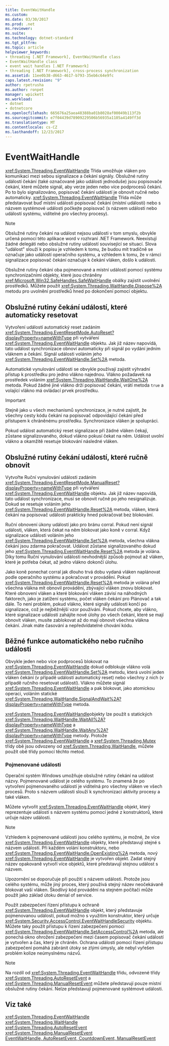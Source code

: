```yaml
---
title: EventWaitHandle
ms.custom: 
ms.date: 03/30/2017
ms.prod: .net
ms.reviewer: 
ms.suite: 
ms.technology: dotnet-standard
ms.tgt_pltfrm: 
ms.topic: article
helpviewer_keywords:
- threading [.NET Framework], EventWaitHandle class
- EventWaitHandle class
- event wait handles [.NET Framework]
- threading [.NET Framework], cross-process synchronization
ms.assetid: 11ee0b38-d663-4617-b793-35eb6c64e9fc
caps.latest.revision: "9"
author: rpetrusha
ms.author: ronpet
manager: wpickett
ms.workload:
- dotnet
- dotnetcore
ms.openlocfilehash: 665676a25aea48388ba01b8028af00049b113f2b
ms.sourcegitcommit: e7f04439d78909229506b56935a1105a4149ff3d
ms.translationtype: MT
ms.contentlocale: cs-CZ
ms.lasthandoff: 12/23/2017
---
```

# <a name="eventwaithandle"></a>EventWaitHandle
<xref:System.Threading.EventWaitHandle> Třída umožňuje vláken pro komunikaci mezi sebou signalizace a čekání signály. Obslužné rutiny událostí čekání (také označované jako události jednoduše) jsou popisovače čekání, které můžete signál, aby verze jeden nebo více podprocesů čekání. Po to bylo signalizováno, popisovač čekání událostí je obnovit ručně nebo automaticky. <xref:System.Threading.EventWaitHandle> Třída může představovat buď místní události popisovač čekání (místní události) nebo s názvem systémové události počkejte popisovač (s názvem události nebo událostí systému, viditelné pro všechny procesy).  
  
> [!NOTE]
>  Obslužné rutiny čekání na událost nejsou události v tom smyslu, obvykle určená pomocí této aplikace word v rozhraní .NET Framework. Neexistují žádné delegáti nebo obslužné rutiny událostí související se situací. Slova "událost" slouží k popisu je vzhledem k tomu, že budou mít tradičně se označuje jako událostí operačního systému, a vzhledem k tomu, že v rámci signalizace popisovač čekání označuje k čekání vláken, došlo k události.  
  
 Obslužné rutiny čekání oba pojmenované a místní událostí pomocí systému synchronizačními objekty, které jsou chráněny <xref:Microsoft.Win32.SafeHandles.SafeWaitHandle> obálky zajistit uvolnění prostředků. Můžete použít <xref:System.Threading.WaitHandle.Dispose%2A> metodu pro uvolnění prostředků hned po dokončení pomocí objektu.  
  
## <a name="event-wait-handles-that-reset-automatically"></a>Obslužné rutiny čekání událostí, které automaticky resetovat  
 Vytvoření událostí automatický reset zadáním <xref:System.Threading.EventResetMode.AutoReset?displayProperty=nameWithType> při vytváření <xref:System.Threading.EventWaitHandle> objektu. Jak již název napovídá, tato událost synchronizace obnoví automaticky při signál po vydání jedním vláknem a čekání. Signál události voláním jeho <xref:System.Threading.EventWaitHandle.Set%2A> metoda.  
  
 Automatické vynulování události se obvykle používají zajistit výhradní přístup k prostředku pro jedno vlákno najednou. Vlákno požadavek na prostředek voláním <xref:System.Threading.WaitHandle.WaitOne%2A> metoda. Pokud žádné jiné vlákno drží popisovač čekání, vrátí metoda `true` a volající vlákno má ovládací prvek prostředku.  
  
> [!IMPORTANT]
>  Stejně jako u všech mechanismů synchronizace, je nutné zajistit, že všechny cesty kódu čekání na popisovač odpovídající čekání před přístupem k chráněnému prostředku. Synchronizace vláken je spolupráci.  
  
 Pokud událost automatický reset signalizace při žádné vláken čekají, zůstane signalizovaného, dokud vlákno pokusí čekat na něm. Událost uvolní vlákno a okamžitě resetuje blokování následné vláken.  
  
## <a name="event-wait-handles-that-reset-manually"></a>Obslužné rutiny čekání událostí, které ručně obnovit  
 Vytvořte Ruční vynulování události zadáním <xref:System.Threading.EventResetMode.ManualReset?displayProperty=nameWithType> při vytváření <xref:System.Threading.EventWaitHandle> objektu. Jak již název napovídá, tato událost synchronizace, musí se obnovit ručně po jeho nesignalizuje. Dokud se resetuje voláním jeho <xref:System.Threading.EventWaitHandle.Reset%2A> metoda, vláken, která čekání na popisovač události prakticky hned pokračovat bez blokování.  
  
 Ruční obnovení úkony událostí jako pro bránu corral. Pokud není signál události, vláken, která čekat na něm blokovat jako koně v corral. Když signalizace události voláním jeho <xref:System.Threading.EventWaitHandle.Set%2A> metoda, všechna vlákna čekání jsou zdarma pokračovat. Událost zůstane signalizovaného dokud jeho <xref:System.Threading.EventWaitHandle.Reset%2A> metoda je volána. Díky tomu Ruční vynulování události nevhodnější způsob pojmout až vláken, které je potřeba čekat, až jedno vlákno dokončí úlohu.  
  
 Jako koně ponechat corral jak dlouho trvá dobu vydaná vláken naplánovat podle operačního systému a pokračovat v provádění. Pokud <xref:System.Threading.EventWaitHandle.Reset%2A> metoda je volána před všechna vlákna mít obnovil provádění, zbývající vláken znovu blokovat. Které obnovení vláken a které blokování vláken závisí na náhodných faktorech, jako je zatížení systému, počet vláken čekání pro Plánovač a tak dále. To není problém, pokud vlákno, které signály události končí po signalizace, což je nejběžnější vzor používání. Pokud chcete, aby vlákno, které signalizace událostí zahájíte nové úlohy po všech čekání, které se mají obnovit vláken, musíte zablokovat až do mají obnovit všechna vlákna čekání. Jinak máte časování a nepředvídatelné chování kódu.  
  
## <a name="features-common-to-automatic-and-manual-events"></a>Běžné funkce automatického nebo ručního události  
 Obvykle jeden nebo více podprocesů blokovat na <xref:System.Threading.EventWaitHandle> dokud odblokuje vlákno volá <xref:System.Threading.EventWaitHandle.Set%2A> metodu, která uvolní jeden vláken čekání (v případě událostí automatický reset) nebo všechny z nich (v případě ručního resetovat událostí). Vlákno můžete signál <xref:System.Threading.EventWaitHandle> a pak blokovat, jako atomickou operaci, voláním statické <xref:System.Threading.WaitHandle.SignalAndWait%2A?displayProperty=nameWithType> metoda.  
  
 <xref:System.Threading.EventWaitHandle>objekty lze použít s statických <xref:System.Threading.WaitHandle.WaitAll%2A?displayProperty=nameWithType> a <xref:System.Threading.WaitHandle.WaitAny%2A?displayProperty=nameWithType> metody. Protože <xref:System.Threading.EventWaitHandle> a <xref:System.Threading.Mutex> třídy obě jsou odvozeny od <xref:System.Threading.WaitHandle>, můžete použít obě třídy pomocí těchto metod.  
  
### <a name="named-events"></a>Pojmenované události  
 Operační systém Windows umožňuje obslužné rutiny čekání na událost názvy. Pojmenované událost je celého systému. To znamená že po vytvoření pojmenovaného událostí je viditelná pro všechny vláken ve všech procesů. Proto s názvem události slouží k synchronizaci aktivity procesy a také vláken.  
  
 Můžete vytvořit <xref:System.Threading.EventWaitHandle> objekt, který reprezentuje událostí s názvem systému pomocí jedné z konstruktorů, které určuje název události.  
  
> [!NOTE]
>  Vzhledem k pojmenované události jsou celého systému, je možné, že více <xref:System.Threading.EventWaitHandle> objekty, které představují stejné s názvem událostí. Při každém volání konstruktoru, nebo <xref:System.Threading.EventWaitHandle.OpenExisting%2A> metoda, nový <xref:System.Threading.EventWaitHandle> je vytvořen objekt. Zadat stejný název opakovaně vytvoří více objektů, které představují stejnou událost s názvem.  
  
 Upozornění se doporučuje při použití s názvem události. Protože jsou celého systému, může jiný proces, který používá stejný název neočekávaně blokovat vaší vláken. Škodlivý kód provádění na stejném počítači může použít jako základ útoku denial of service.  
  
 Použít zabezpečení řízení přístupu k ochraně <xref:System.Threading.EventWaitHandle> objekt, který představuje pojmenovanou událostí, pokud možno s využitím konstruktor, který určuje <xref:System.Security.AccessControl.EventWaitHandleSecurity> objektu. Můžete taky použít přístupu k řízení zabezpečení pomocí <xref:System.Threading.EventWaitHandle.SetAccessControl%2A> metoda, ale ponechá okno ohrožení zabezpečení mezi časem popisovač čekání událostí je vytvořen a čas, který je chráněn. Ochrana události pomocí řízení přístupu zabezpečení pomáhá zabránit útoky se zlými úmysly, ale nebyl vyřešen problém kolize neúmyslnému názvů.  
  
> [!NOTE]
>  Na rozdíl od <xref:System.Threading.EventWaitHandle> třídu, odvozené třídy <xref:System.Threading.AutoResetEvent> a <xref:System.Threading.ManualResetEvent> můžete představují pouze místní obslužné rutiny čekání. Nelze představují pojmenované systémové události.  
  
## <a name="see-also"></a>Viz také  
 <xref:System.Threading.EventWaitHandle>  
 <xref:System.Threading.WaitHandle>  
 <xref:System.Threading.AutoResetEvent>  
 <xref:System.Threading.ManualResetEvent>  
 [EventWaitHandle, AutoResetEvent, CountdownEvent, ManualResetEvent](../../../docs/standard/threading/eventwaithandle-autoresetevent-countdownevent-manualresetevent.md)
